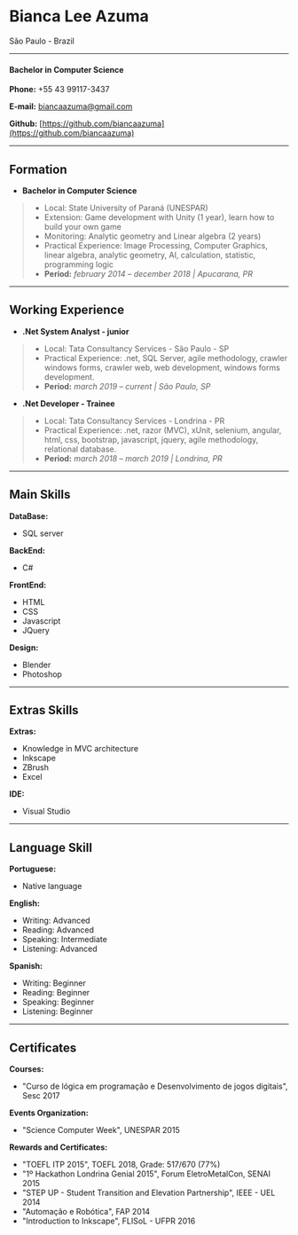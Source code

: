 # Bianca Lee Azuma
São Paulo - Brazil

---

#### Bachelor in Computer Science

**Phone:** +55 43 99117-3437

**E-mail:** biancaazuma@gmail.com

**Github:** [https://github.com/biancaazuma](https://github.com/biancaazuma)

---

## Formation

* **Bachelor in Computer Science**
> * Local: State University of Paraná (UNESPAR)
> * Extension: Game development with Unity (1 year), learn how to build your own game
> * Monitoring: Analytic geometry and Linear algebra (2 years)
> * Practical Experience: Image Processing, Computer Graphics, linear algebra, analytic geometry, AI, calculation, statistic, programming logic
> * **Period:** *february 2014 – december 2018 | Apucarana, PR*

---

## Working Experience

* **.Net System Analyst - junior**
> * Local: Tata Consultancy Services - São Paulo - SP
> * Practical Experience: .net, SQL Server, agile methodology, crawler windows forms, crawler web, web development, windows forms development.
> * **Period:** *march 2019 – current | São Paulo, SP*

* **.Net Developer - Trainee**
> * Local: Tata Consultancy Services - Londrina - PR
> * Practical Experience:  .net, razor (MVC), xUnit, selenium, angular, html, css, bootstrap, javascript, jquery, agile methodology, relational database.
> * **Period:** *march 2018 – march 2019 | Londrina, PR*

---

## Main Skills

**DataBase:**
- SQL server

**BackEnd:**
- C#

**FrontEnd:**
- HTML
- CSS
- Javascript
- JQuery

**Design:**
- Blender
- Photoshop

---

## Extras Skills

**Extras:**
- Knowledge in MVC architecture
- Inkscape
- ZBrush
- Excel

**IDE:**
- Visual Studio

---

## Language Skill

**Portuguese:**
- Native language

**English:**
- Writing: Advanced
- Reading: Advanced
- Speaking: Intermediate
- Listening: Advanced

**Spanish:**
- Writing: Beginner
- Reading: Beginner
- Speaking: Beginner
- Listening: Beginner

---

## Certificates

**Courses:**

- "Curso de lógica em programação e Desenvolvimento de jogos digitais", Sesc 2017

**Events Organization:**

- "Science Computer Week", UNESPAR 2015

**Rewards and Certificates:**

- "TOEFL ITP 2015", TOEFL 2018, Grade: 517/670 (77%)
- "1º Hackathon Londrina Genial 2015", Forum EletroMetalCon, SENAI 2015
- "STEP UP - Student Transition and Elevation Partnership", IEEE - UEL 2014
- "Automação e Robótica", FAP 2014
- "Introduction to Inkscape", FLISoL - UFPR 2016

